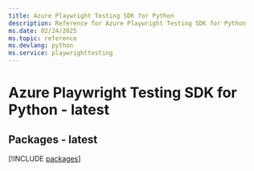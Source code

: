 ```yaml
---
title: Azure Playwright Testing SDK for Python
description: Reference for Azure Playwright Testing SDK for Python
ms.date: 02/24/2025
ms.topic: reference
ms.devlang: python
ms.service: playwrighttesting
---
```

# Azure Playwright Testing SDK for Python - latest
## Packages - latest
[!INCLUDE [packages](playwright-testing-index.md)]